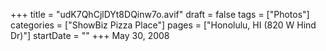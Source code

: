 +++
title = "udK7QhCjlDYt8DQinw7o.avif"
draft = false
tags = ["Photos"]
categories = ["ShowBiz Pizza Place"]
pages = ["Honolulu, HI (820 W Hind Dr)"]
startDate = ""
+++
May 30, 2008
